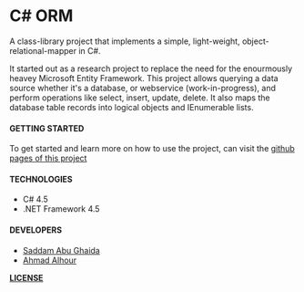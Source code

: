 # C# ORM

A class-library project that implements a simple, light-weight, object-relational-mapper in C#.

It started out as a research project to replace the need for the enourmously heavey Microsoft Entity Framework. This project allows querying a data source whether it's a database, or webservice (work-in-progress), and perform operations like select, insert, update, delete. It also maps the database table records into logical objects and IEnumerable lists.

#### GETTING STARTED

 To get started and learn more on how to use the project, can visit the [github pages of this project](http://rnd-projects.github.io/ORM/)

#### TECHNOLOGIES

 * C# 4.5
 * .NET Framework 4.5

#### DEVELOPERS

 * [Saddam Abu Ghaida](http://github.com/sghaida)
 * [Ahmad Alhour](http://github.com/aalhour)


**[LICENSE](LICENSE)**
 
